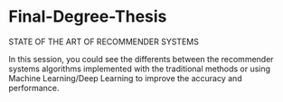 # Final-Degree-Thesis
STATE OF THE ART OF RECOMMENDER SYSTEMS

In this session, you could see the differents between the recommender systems algorithms implemented with the traditional methods or using Machine Learning/Deep Learning to improve the accuracy and performance.
